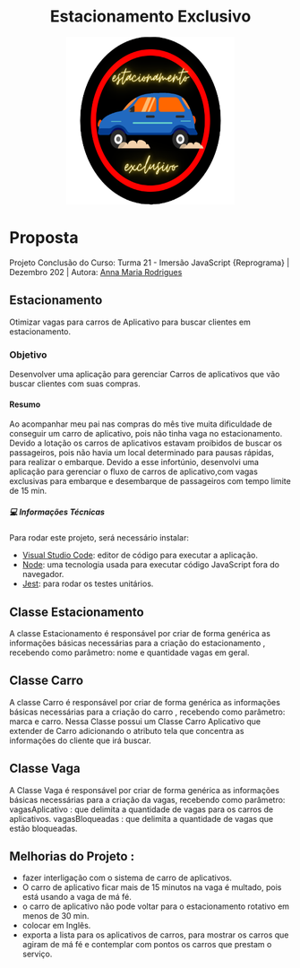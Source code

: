 <h1 align="center">Estacionamento Exclusivo</h1>

<div align="center">
  <img width="300" height="300" src="exercicios/para-casa/entregas/img/estacionamento.png" alt="logo estacionamento exclusivo"/>
</div>

# Proposta
Projeto Conclusão do Curso: Turma 21 - Imersão JavaScript {Reprograma} | Dezembro 202 | Autora: [Anna Maria Rodrigues](https://github.com/amrodrigues)

## Estacionamento

Otimizar vagas para carros de Aplicativo para buscar clientes em estacionamento.

### Objetivo

Desenvolver uma aplicação para gerenciar Carros de aplicativos que vão buscar clientes com suas compras.


#### Resumo
Ao acompanhar meu pai nas compras do mês tive muita dificuldade de conseguir um carro de aplicativo, pois não tinha vaga no estacionamento. Devido a lotação os carros de aplicativos estavam proibidos de buscar os passageiros, pois não havia um local determinado para pausas rápidas, para realizar o embarque.
Devido a esse infortúnio, desenvolvi uma aplicação para gerenciar o fluxo de carros de aplicativo,com vagas exclusivas para embarque e desembarque de passageiros com tempo limite de 15 min.




##### 💻 Informações Técnicas

 Para rodar este projeto, será necessário instalar:
 - [Visual Studio Code]("https://code.visualstudio.com/download"): editor de código para executar a aplicação. 
 - [Node]("https://docs.npmjs.com/downloading-and-installing-node-js-and-npm"): uma tecnologia usada para executar código JavaScript fora do navegador.
 - [Jest]("https://jestjs.io/docs/getting-started"): para rodar os testes unitários.

## Classe Estacionamento
A classe Estacionamento é responsável por criar de forma genérica as informações básicas necessárias para a criação do estacionamento , recebendo como parâmetro: 
nome e quantidade vagas em geral.

## Classe Carro 
A classe Carro é responsável por criar de forma genérica as informações básicas necessárias para a criação do carro , recebendo como parâmetro: 
marca e carro. Nessa Classe possui um Classe Carro Aplicativo que extender de Carro
adicionando o atributo tela que concentra as informações do cliente que irá buscar.

## Classe Vaga
A Classe Vaga é responsável por criar de forma genérica as informações básicas necessárias para a criação da vagas, recebendo como parâmetro: 
vagasAplicativo : que delimita a quantidade de vagas para os carros de aplicativos.
vagasBloqueadas : que delimita a quantidade de vagas que estão bloqueadas.

## Melhorias do Projeto :
- fazer interligação com o sistema de carro de aplicativos.
- O carro de aplicativo ficar mais de 15 minutos na vaga é multado, pois está usando a vaga de má fé.
- o carro de aplicativo não pode voltar para o estacionamento rotativo em menos de 30 min.
 - colocar em Inglês.
- exporta a lista para os aplicativos de carros, para mostrar os carros que agiram de má fé e contemplar com pontos os carros que prestam o serviço.

